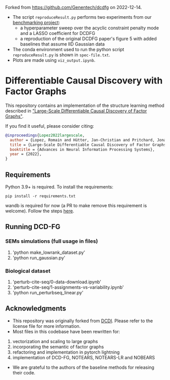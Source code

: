 
Forked from https://github.com/Genentech/dcdfg on 2022-12-14. 

- The script `reproduceResult.py` performs two experiments from our [benchmarking project](https://github.com/ekernf01/perturbation_benchmarking):
    - a hyperparameter sweep over the acyclic constraint penalty mode and a LASSO coefficient for DCDFG
    - a reproduction of the original DCDFG paper's figure 5 with added baselines that assume IID Gaussian data
- The conda environment used to run the python script `reproduceResult.py` is shown in `spec-file.txt`.
- Plots are made using `viz_output.ipynb`.

# Differentiable Causal Discovery with Factor Graphs

This repository contains an implementation of the structure learning method described in ["Large-Scale Differentiable Causal Discovery of Factor Graphs"](https://arxiv.org/abs/2206.07824). 

If you find it useful, please consider citing:
```bibtex
@inproceedings{Lopez2022largescale,
  author = {Lopez, Romain and Hütter, Jan-Christian and Pritchard, Jonathan K. and Regev, Aviv}, 
  title = {Large-Scale Differentiable Causal Discovery of Factor Graphs},
  booktitle = {Advances in Neural Information Processing Systems},
  year = {2022},
}
```

## Requirements

Python 3.9+ is required. To install the requirements:
```setup
pip install -r requirements.txt
```
wandb is required for now (a PR to make remove this requirement is welcome). Follow the steps [here](https://docs.wandb.ai/quickstart).


## Running DCD-FG

### SEMs simulations (full usage in files)
1. 'python make_lowrank_dataset.py'
2. 'python run_gaussian.py'
### Biological dataset
1. 'perturb-cite-seq/0-data-download.ipynb'
1. 'perturb-cite-seq/1-assignments-vs-variability.ipynb'
2. 'python run_perturbseq_linear.py'

## Acknowledgments
- This repository was originally forked from [DCDI](https://github.com/slachapelle/dcdi). Please refer to the license file for more information.
- Most files in this codebase have been rewritten for:
1. vectorization and scaling to large graphs
2. incorporating the semantic of factor graphs
3. refactoring and implementation in pytorch lightning
4. implementation of DCD-FG, NOTEARS, NOTEARS-LR and NOBEARS
- We are grateful to the authors of the baseline methods for releasing their code.
